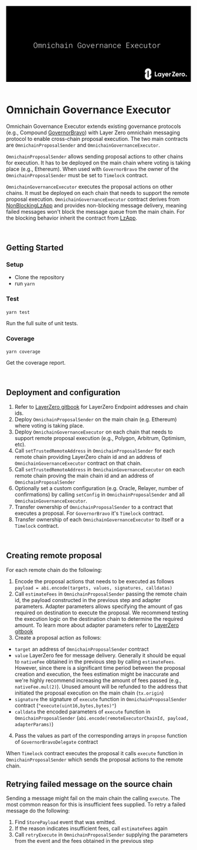 <div align="center">
    <img alt="LayerZero" src="resources/omnichain-governance-executor.png"/>
</div>


<br/>

# Omnichain Governance Executor

Omnichain Governance Executor extends existing governance protocols (e.g., Compound [GovernorBravo](https://github.com/compound-finance/compound-protocol/tree/master/contracts/Governance)) with Layer Zero omnichain messaging protocol to enable cross-chain proposal execution.
The two main contracts are `OmnichainProposalSender` and `OmnichainGovernanceExecutor`.

`OmnichainProposalSender` allows sending proposal actions to other chains for execution. It has to be deployed on the main chain where voting is taking place (e.g., Ethereum). When used with `GovernorBravo` the owner of the `OmnichainProposalSender` must be set to `Timelock` contract.

`OmnichainGovernanceExecutor` executes the proposal actions on other chains. It must be deployed on each chain that needs to support the remote proposal execution. `OmnichainGovernanceExecutor` contract derives from [NonBlockingLzApp](https://github.com/LayerZero-Labs/solidity-examples/blob/main/contracts/lzApp/NonblockingLzApp.sol) and provides non-blocking message delivery, meaning failed messages won't block the message queue from the main chain. For the blocking behavior inherit the contract from [LzApp](https://github.com/LayerZero-Labs/solidity-examples/blob/main/contracts/lzApp/LzApp.sol).


<br>

## Getting Started

### Setup

- Clone the repository
- run `yarn`

### Test

`yarn test`

Run the full suite of unit tests.

### Coverage

`yarn coverage`

Get the coverage report.

<br>

## Deployment and configuration

1. Refer to [LayerZero gitbook](https://layerzero.gitbook.io/docs/technical-reference/mainnet/supported-chain-ids) for LayerZero Endpoint addresses and chain ids.
2. Deploy `OmnichainProposalSender` on the main chain (e.g. Ethereum) where voting is taking place. 
3. Deploy `OmnichainGovernanceExecutor` on each chain that needs to support remote proposal execution (e.g., Polygon, Arbitrum, Optimism, etc).
4. Call `setTrustedRemoteAddress` in `OmnichainProposalSender` for each remote chain providing LayerZero chain id and an address of `OmnichainGovernanceExecutor` contract on that chain.
5. Call `setTrustedRemoteAddress` in `OmnichainGovernanceExecutor` on each remote chain proving the main chain id and an address of `OmnichainProposalSender`
6. Optionally set a custom configuration (e.g. Oracle, Relayer, number of confirmations) by calling `setConfig` in `OmnichainProposalSender` and all `OmnichainGovernanceExecutor`.
7. Transfer ownership of `OmnichainProposalSender` to a contract that executes a proposal. For `GovernorBravo` it's `Timelock` contract. 
8. Transfer ownership of each `OmnichainGovernanceExecutor` to itself or a `Timelock` contract.

<br>

## Creating remote proposal

For each remote chain do the following:
1. Encode the proposal actions that needs to be executed as follows `payload = abi.encode(targets, values, signatures, calldatas)`
2. Call `estimateFees` in `OmnichainProposalSender` passing the remote chain id, the payload constructed in the previous step and adapter parameters. Adapter parameters allows specifying the amount of gas required on destination to execute the proposal. We recommend testing the execution logic on the destination chain to determine the required amount. To learn more about adapter parameters refer to [LayerZero gitbook](https://layerzero.gitbook.io/docs/evm-guides/advanced/relayer-adapter-parameters)
3. Create a proposal action as follows:
- `target` an address of `OmnichainProposalSender` contract
- `value` LayerZero fee for message delivery. Generally it should be equal to `nativeFee` obtained in the previous step by calling `estimateFees`. However, since there is a significant time period between the proposal creation and execution, the fees estimation might be inaccurate and we're highly recommend increasing the amount of fees passed (e.g., `nativeFee.mul(2)`). Unused amount will be refunded to the address that initiated the proposal execution on the main chain (`tx.origin`)
- `signature` the signature of `execute` function in `OmnichainProposalSender` contract (`"execute(uint16,bytes,bytes)"`)
- `calldata` the encoded parameters of `execute` function in `OmnichainProposalSender`  (`abi.encode(remoteExecutorChainId, payload, adapterParams)`)
4. Pass the values as part of the corresponding arrays in `propose` function of `GovernorBravoDelegate` contract

When `Timelock` contract executes the proposal it calls `execute` function in `OmnichainProposalSender` which sends the proposal actions to the remote chain.

## Retrying failed message on the source chain

Sending a message might fail on the main chain the calling `execute`. The most common reason for this is insufficient fees supplied.
To retry a failed message do the following:
1. Find `StorePayload` event that was emitted.
2. If the reason indicates insufficient fees, call `estimateFees` again
3. Call `retryExecute` in `OmnichainProposalSender` supplying the parameters from the event and the fees obtained in the previous step


